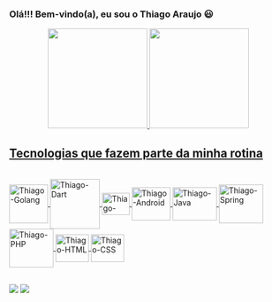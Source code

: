 ### Olá!!! Bem-vindo(a), eu sou o Thiago Araujo 😃 
<div align="center">
  <a href="https://github.com/thiago1cruz">
  <img height="180em" src="https://github-readme-stats.vercel.app/api?username=thiago1cruz&show_icons=true&theme=chartreuse-dark&include_all_commits=true&count_private=true"/>
  <img height="180em" src="https://github-readme-stats.vercel.app/api/top-langs/?username=thiago1cruz&layout=compact&langs_count=7&theme=highcontrast"/>
</div>
  
##  Tecnologias que fazem parte da minha rotina
  
<div style="display: inline_block"><br>
   <img align="center" alt="Thiago-Golang" height="70" width="70" src="https://cdn.jsdelivr.net/gh/devicons/devicon/icons/go/go-original.svg">
  <img align="center" alt="Thiago-Dart" height="90" width="90" src="https://cdn.jsdelivr.net/gh/devicons/devicon/icons/dart/dart-original-wordmark.svg">
  <img align="center" alt="Thiago-Flutter" height="40" width="50" src="https://cdn.jsdelivr.net/gh/devicons/devicon/icons/flutter/flutter-original.svg">
  <img align="center" alt="Thiago-Android" height="60" width="70" src="https://cdn.jsdelivr.net/gh/devicons/devicon/icons/android/android-original-wordmark.svg">
  <img align="center" alt="Thiago-Java" height="60" width="80" src="https://cdn.jsdelivr.net/gh/devicons/devicon/icons/java/java-original-wordmark.svg">
  <img align="center" alt="Thiago-Spring" height="70" width="80" src="https://cdn.jsdelivr.net/gh/devicons/devicon/icons/spring/spring-original-wordmark.svg">
  <img align="center" alt="Thiago-PHP" height="70" width="80" src="https://cdn.jsdelivr.net/gh/devicons/devicon/icons/php/php-original.svg">  
  <img align="center" alt="Thiago-HTML" height="50" width="60" src="https://cdn.jsdelivr.net/gh/devicons/devicon/icons/html5/html5-original-wordmark.svg">
  <img align="center" alt="Thiago-CSS" height="50" width="60" src="https://cdn.jsdelivr.net/gh/devicons/devicon/icons/css3/css3-original-wordmark.svg">  
</div>
  
##
<div>
  <a href="https://www.linkedin.com/in/thiago-araujo-761039126/" target="_blank"><img src="https://img.shields.io/badge/LinkedIn-0077B5?style=for-the-badge&logo=linkedin&logoColor=white" target="_blank"></a>
    <a href="mailto:thiago.tg.k2@gmail.com"><img src="https://img.shields.io/badge/Gmail-D14836?style=for-the-badge&logo=gmail&logoColor=white" target="_blank"></a>
</div>
